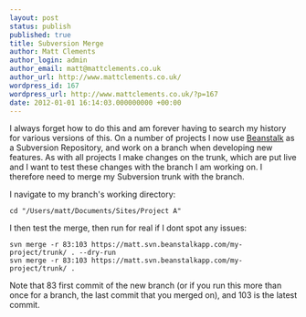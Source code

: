 ```yaml
---
layout: post
status: publish
published: true
title: Subversion Merge
author: Matt Clements
author_login: admin
author_email: matt@mattclements.co.uk
author_url: http://www.mattclements.co.uk/
wordpress_id: 167
wordpress_url: http://www.mattclements.co.uk/?p=167
date: 2012-01-01 16:14:03.000000000 +00:00
---
```

I always forget how to do this and am forever having to search my history for various versions of this. On a number of projects I now use <a href="http://www.beanstalkapp.com/" target="_blank">Beanstalk</a> as a Subversion Repository, and work on a branch when developing new features. As with all projects I make changes on the trunk, which are put live and I want to test these changes with the branch I am working on. I therefore need to merge my Subversion trunk with the branch.

I navigate to my branch's working directory:
<pre class="language-bash"><code>cd "/Users/matt/Documents/Sites/Project A"</code></pre>
I then test the merge, then run for real if I dont spot any issues:
<pre class="language-bash"><code>svn merge -r 83:103 https://matt.svn.beanstalkapp.com/my-project/trunk/ . --dry-run
svn merge -r 83:103 https://matt.svn.beanstalkapp.com/my-project/trunk/ .</code></pre>
<p>Note that 83 first commit of the new branch (or if you run this more than once for a branch, the last commit that you merged on), and 103 is the latest commit.</p>
